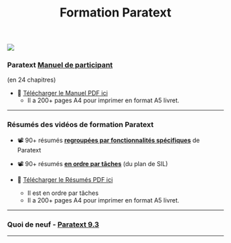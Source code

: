 ﻿---
title: Formation Paratext 
sidebar_position: 1
slug: /
---


![](pathname:///img/cropped-PT9-web-banner.png)  




### Paratext [**Manuel de participant**](Training-Manual/Overview) 
(en 24 chapitres)

-  :book: [Télécharger le Manuel PDF ici](pathname:///img/Ptx-man-fr-9.3.pdf)  
   - Il a 200+ pages A4 pour imprimer en format A5 livret.

----

### Résumés des vidéos de formation Paratext
-  :film_projector: 90+ résumés [**regroupées par fonctionnalités spécifiques**](Video-summaries/00-list-of-videos.md) de Paratext

-  :film_projector: 90+ résumés [**en ordre par tâches**](Video-summaries/TOC-overview) (du plan de SIL)

- :book:  [Télécharger le Résumés PDF ici](pathname:///img/Ptx-vidsum-fr-9.3.pdf)  
   - Il est en ordre par tâches
   - Il a 200+ pages A4 pour imprimer en format A5 livret.

----

### Quoi de neuf - [Paratext 9.3](Video-summaries/00-Whats-new.md)

----